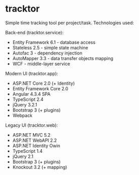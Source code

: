 # tracktor
Simple time tracking tool per project/task. Technologies used:

Back-end (tracktor.service):
* Entity Framework 6.1 - database access
* Stateless 2.5 - simple state machine
* Autofac 3 - dependency injection
* AutoMapper 3.3 - data transfer objects mapping
* WCF - middle-layer service

Modern UI (tracktor.app):
* ASP.NET Core 2.0 (+ Identity)
* Entity Framework Core 2.0
* Angular 4.3.4 SPA
* TypeScript 2.4
* jQuery 3.2.1
* Bootstrap 3 (+ plugins)
* Webpack

Legacy UI (tracktor.web):
* ASP.NET MVC 5.2
* ASP.NET WebAPI 2.2
* ASP.NET Identity Owin
* TypeScript 1.4
* jQuery 2.1
* Bootstrap 3 (+ plugins)
* Knockout 3.2 (+ mapping)
